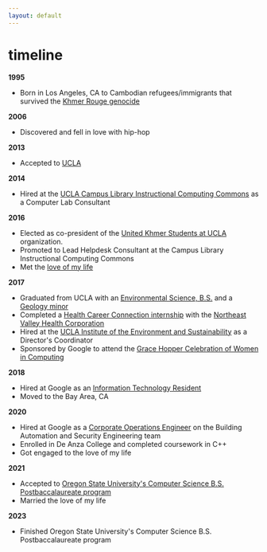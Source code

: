 ```yaml
---
layout: default
---
```

# timeline

**1995** 
- Born in Los Angeles, CA to Cambodian refugees/immigrants that survived the [Khmer Rouge genocide](https://en.wikipedia.org/wiki/Khmer_Rouge)

**2006** 
- Discovered and fell in love with hip-hop  

**2013**
- Accepted to [UCLA](http://ucla.edu/)

**2014**
- Hired at the [UCLA Campus Library Instructional Computing Commons](https://www.library.ucla.edu/clicc) as a Computer Lab Consultant

**2016**
- Elected as co-president of the [United Khmer Students at UCLA](https://unitedkhmerstudents.weebly.com/) organization.
- Promoted to Lead Helpdesk Consultant at the Campus Library Instructional Computing Commons
- Met the [love of my life](http://jlchamaa.com/)

**2017**
- Graduated from UCLA with an [Environmental Science, B.S.](https://www.ioes.ucla.edu/envisci/) and a [Geology minor](https://epss.ucla.edu/undergraduate/degree-information/)
- Completed a [Health Career Connection internship](https://www.healthcareers.org/) with the [Northeast Valley Health Corporation](https://nevhc.org/)
- Hired at the [UCLA Institute of the Environment and Sustainability](https://www.ioes.ucla.edu/)  as a Director's Coordinator
- Sponsored by Google to attend the [Grace Hopper Celebration of Women in Computing](https://ghc.anitab.org/)

**2018**
- Hired at Google as an [Information Technology Resident](https://buildyourfuture.withgoogle.com/programs/itrp/)
- Moved to the Bay Area, CA

**2020**
- Hired at Google as a [Corporate Operations Engineer](https://www.youtube.com/watch?v=ID1OEyafCi0) on the Building Automation and Security Engineering team
- Enrolled in De Anza College and completed coursework in C++
- Got engaged to the love of my life

**2021**
- Accepted to [Oregon State University's Computer Science B.S. Postbaccalaureate program](https://eecs.oregonstate.edu/academic/online-cs-postbacc)
- Married the love of my life

**2023**
- Finished Oregon State University's Computer Science B.S. Postbaccalaureate program

